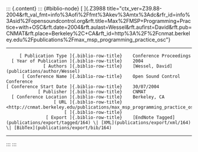 ::: {.content}
::: {#biblio-node}
[ ]{.Z3988
title="ctx_ver=Z39.88-2004&rft_val_fmt=info%3Aofi%2Ffmt%3Akev%3Amtx%3Adc&rfr_id=info%3Asid%2Fopensoundcontrol.org&rft.title=Max%2FMSP+Programming+Practice+with+OSC&rft.date=2004&rft.aulast=Wessel&rft.aufirst=David&rft.pub=CNMAT&rft.place=Berkeley%2C+CA&rft_id=http%3A%2F%2Fcnmat.berkeley.edu%2Fpublications%2Fmax_msp_programming_practice_osc"}

  ---------------------------------------------- -- ---------------------------------------------------------------------------------------------------------------------------------
         [ Publication Type ]{.biblio-row-title}    Conference Proceedings
      [ Year of Publication ]{.biblio-row-title}    2004
                  [ Authors ]{.biblio-row-title}    [Wessel, David](publications/author/Wessel)
          [ Conference Name ]{.biblio-row-title}    Open Sound Control Conference
    [ Conference Start Date ]{.biblio-row-title}    30/07/2004
                [ Publisher ]{.biblio-row-title}    CNMAT
      [ Conference Location ]{.biblio-row-title}    Berkeley, CA
                      [ URL ]{.biblio-row-title}    <http://cnmat.berkeley.edu/publications/max_msp_programming_practice_osc>
                          [ ]{.biblio-row-title}    
                   [ Export ]{.biblio-row-title}    [EndNote Tagged](publications/export/tagged/164) \| [XML](publications/export/xml/164) \| [BibTex](publications/export/bib/164)
  ---------------------------------------------- -- ---------------------------------------------------------------------------------------------------------------------------------
:::
:::
